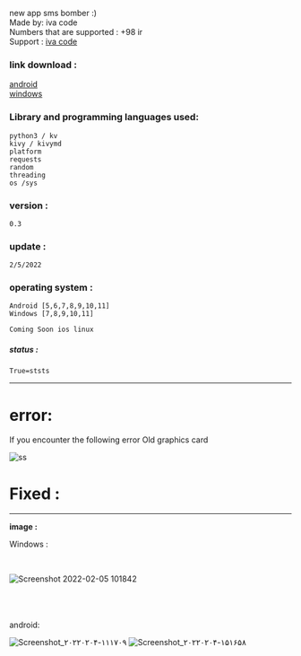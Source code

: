  new app sms bomber :) <br>
 Made by: iva code <br>
 Numbers that are supported : +98 ir <br>
 Support : <a href="https://t.me/iva_code">iva code</a> <br>
 
 
### link download :
<a href="https://s21.picofile.com/file/8447406476/apk.rar.html" target="_blank">android</a> <br>
<a href="https://s20.picofile.com/file/8447406218/main.exe.html" target="_blank">windows</a>
    
    
    
### Library and programming languages used:
    python3 / kv
    kivy / kivymd 
    platform
    requests
    random
    threading
    os /sys


### version :
    0.3


### update :
    2/5/2022

### operating system :
    Android [5,6,7,8,9,10,11]
    Windows [7,8,9,10,11]
    
    Coming Soon ios linux

##### status :
    True=ststs


<hr>

# error:
If you encounter the following error
Old graphics card



![ss](https://user-images.githubusercontent.com/97868503/152633257-8bfbcfec-2e68-4ee1-b5b0-5c13da24c117.png)



# Fixed :

<hr>
 
 
<b>image :</b>


Windows :

<br>


![Screenshot 2022-02-05 101842](https://user-images.githubusercontent.com/97868503/152632477-2b7d4eff-259c-44bb-85bc-74e1407cbd2a.png)




<br>
<br>
<br>
android:

<br>

![Screenshot_۲۰۲۲۰۲۰۴-۱۱۱۷۰۹](https://user-images.githubusercontent.com/97868503/152632491-618581f1-2dd0-45c6-951c-1cf2c05af0bf.png)
![Screenshot_۲۰۲۲۰۲۰۴-۱۵۱۶۵۸](https://user-images.githubusercontent.com/97868503/152632492-28cc5d06-9c78-4038-9ccb-f37737e0f652.png)



